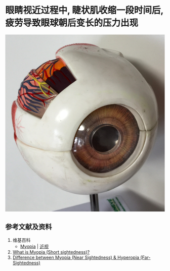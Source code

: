 # 眼睛视近过程中, 睫状肌收缩一段时间后, 疲劳导致眼球朝后变长的压力出现

![眼球放大解剖模型](/images/章6-儿童及青少年的眼睛保护方案/用模型和实验让孩子真正理解高度近视的原因和危害/眼球放大解剖模型.jpg)

## 参考文献及资料

1. 维基百科
	- [Myopia](https://en.wikipedia.org/wiki/Myopia) | [近视](https://zh.wikipedia.org/wiki/%E8%BF%91%E8%A6%96)
2. [What is Myopia (Short sightedness)?](https://www.youtube.com/watch?v=dWqrnsDtmpU) 
3. [Difference between Myopia (Near Sightedness) & Hyperopia (Far-Sightedness)](https://www.youtube.com/watch?v=VylT0_o89jQ) 


